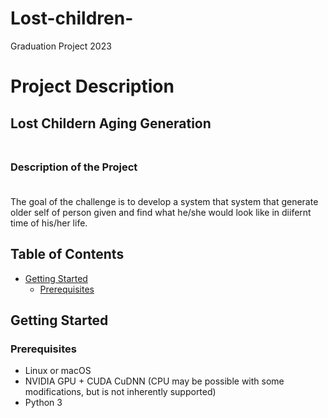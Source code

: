# Lost-children-
Graduation Project 2023

# **Project Description**

## **Lost Childern Aging Generation** <br><br>

### <b> Description of the Project </b><br><br>

The goal of the challenge is to develop a system that system that generate older self of person given and find what he/she would look like in diifernt time of his/her life.

## Table of Contents
  * [Getting Started](#getting-started)
    + [Prerequisites](#prerequisites)


## Getting Started
### Prerequisites
- Linux or macOS
- NVIDIA GPU + CUDA CuDNN (CPU may be possible with some modifications, but is not inherently supported)
- Python 3
```
